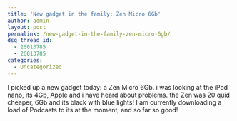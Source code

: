 ```yaml
---
title: 'New gadget in the family: Zen Micro 6Gb'
author: admin
layout: post
permalink: /new-gadget-in-the-family-zen-micro-6gb/
dsq_thread_id:
  - 26013785
  - 26013785
categories:
  - Uncategorized
---
```

I picked up a new gadget today: a Zen Micro 6Gb. i was looking at the iPod nano, its 4Gb, Apple and i have heard about problems. the Zen was 20 quid cheaper, 6Gb and its black with blue lights! I am currently downloading a load of Podcasts to its at the moment, and so far so good!